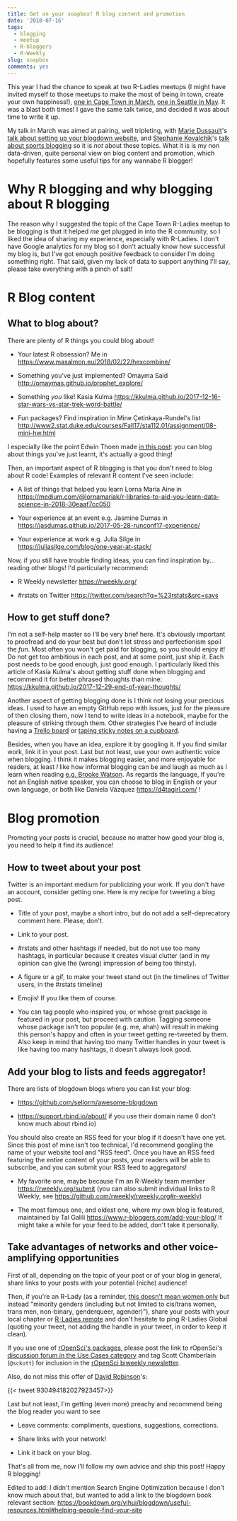 ```yaml
---
title: Get on your soapbox! R blog content and promotion
date: '2018-07-16'
tags:
  - blogging
  - meetup
  - R-bloggers
  - R-Weekly
slug: soapbox
comments: yes
---
```


This year I had the chance to speak at two R-Ladies meetups (I might have invited myself to those meetups to make the most of being in town, create your own happiness!), [one in Cape Town in March](https://www.meetup.com/rladies-cape-town/events/248425726/), [one in Seattle in May](https://www.meetup.com/rladies-seattle/events/250073046/). It was a blast both times! I gave the same talk twice, and decided it was about time to write it up.  

My talk in March was aimed at pairing, well tripleting, with [Marie Dussault](https://mcdussault.netlify.com/)'s [talk about setting up your blogdown website](https://github.com/mcdussault/RLadies), and [Stephanie Kovalchik](http://on-the-t.com/)'s [talk about sports blogging](https://github.com/skoval/satRday/tree/master/rladies) so it is _not_ about these topics. What it is is my non data-driven, quite personal view on blog content and promotion, which hopefully features some useful tips for any wannabe R blogger!

<!--more-->

# Why R blogging and why blogging about R blogging

The reason why I suggested the topic of the Cape Town R-Ladies meetup to be blogging is that it helped _me_ get plugged in into the R community, so I liked the idea of sharing my experience, especially with R-Ladies. I don't have Google analytics for my blog so I don't actually know how successful my blog is, but I've got enough positive feedback to consider I'm doing something right. That said, given my lack of data to support anything I'll say, please take everything with a pinch of salt!

# R Blog content

## What to blog about?

There are plenty of R things you could blog about!

* Your latest R obsession? Me in https://www.masalmon.eu/2018/02/22/hexcombine/

* Something you've just implemented? Omayma Said http://omaymas.github.io/prophet_explore/

* Something _you_ like! Kasia Kulma https://kkulma.github.io/2017-12-16-star-wars-vs-star-trek-word-battle/

* Fun packages?  Find inspiration in Mine Çetinkaya-Rundel's list  http://www2.stat.duke.edu/courses/Fall17/sta112.01/assignment/08-mini-hw.html

I especially like the point Edwin Thoen made [in this post](https://edwinth.github.io/blog-new-things/): you can blog about things you've just learnt, it's actually a good thing!

Then, an important aspect of R blogging is that you don't need to blog about R code! Examples of relevant R content I've seen include:

* A list of things that helped you learn Lorna Maria Aine in https://medium.com/@lornamariak/r-libraries-to-aid-you-learn-data-science-in-2018-30eaaf7cc050

* Your experience at an event e.g. Jasmine Dumas in https://jasdumas.github.io/2017-05-28-runconf17-experience/

* Your experience at work e.g. Julia Silge in https://juliasilge.com/blog/one-year-at-stack/

Now, if you still have trouble finding ideas, you can find inspiration by... reading other blogs! I'd particularly recommend:

* R Weekly newsletter https://rweekly.org/

* #rstats on Twitter https://twitter.com/search?q=%23rstats&src=savs

## How to get stuff done?

I'm not a self-help master so I'll be very brief here. It's obviously important to proofread and do your best but don't let stress and perfectionism spoil the _fun_. Most often you won't get paid for blogging, so you should enjoy it! Do not get too ambitious in each post, and at some point, just ship it. Each post needs to be good enough, just good enough. I particularly liked this article of Kasia Kulma's about getting stuff done when blogging and recommend it for better phrased thoughts than mine: https://kkulma.github.io/2017-12-29-end-of-year-thoughts/

Another aspect of getting blogging done is I think not losing your precious ideas. I used to have an empty GitHub repo with issues, just for the pleasure of then closing them, now I tend to write ideas in a notebook, maybe for the pleasure of striking through them. Other strategies I've heard of include having a [Trello board](https://twitter.com/d4tagirl/status/943494515536617477) or [taping sticky notes on a cupboard](https://twitter.com/SuzanBaert/status/943524440024997888). 

Besides, when you have an idea, explore it by googling it. If you find similar work, link it in your post.
Last but not least, use your own authentic voice when blogging. I think it makes blogging easier, and more enjoyable for readers, at least _I_ like how informal blogging can be and laugh as much as I learn when reading [e.g. Brooke Watson](https://blog.brooke.science). As regards the language, if you're not an English native speaker, you can choose to blog in English or your own language, or both like Daniela Vázquez https://d4tagirl.com/ !

# Blog promotion

Promoting your posts is crucial, because no matter how good your blog is, you need to help it find its audience!

## How to tweet about your post

Twitter is an important medium for publicizing your work. If you don't have an account, consider getting one. Here is my recipe for tweeting a blog post.

* Title of your post, maybe a short intro, but do not add a self-deprecatory comment here. Please, don't.

* Link to your post.

* #rstats and other hashtags if needed, but do not use too many hashtags, in particular because it creates visual clutter (and in my opinion can give the (wrong) impression of being too thirsty).

* A figure or a gif, to make your tweet stand out (in the timelines of Twitter users, in the #rstats timeline)

* Emojis! If you like them of course.

* You can tag people who inspired you, or whose great package is featured in your post, but proceed with caution. Tagging someone whose package isn't too popular (e.g. me, ahah) will result in making this person's happy and often in your tweet getting re-tweeted by them. Also keep in mind that having too many Twitter handles in your tweet is like having too many hashtags, it doesn't always look good.

## Add your blog to lists and feeds aggregator!

There are lists of blogdown blogs where you can list your blog:

* https://github.com/sellorm/awesome-blogdown

* https://support.rbind.io/about/ if you use their domain name (I don't know much about rbind.io)

You should also create an RSS feed for your blog if it doesn't have one yet. Since this post of mine isn't too technical, I'd recommend googling the name of your website tool and "RSS feed". Once you have an RSS feed featuring the entire content of your posts, your readers will be able to subscribe, and you can submit your RSS feed to aggregators!

* My favorite one, maybe because I'm an R-Weekly team member https://rweekly.org/submit (you can also submit individual links to R Weekly, see https://github.com/rweekly/rweekly.org#r-weekly)

* The most famous one, and oldest one, where my own blog is featured, maintained by Tal Galili https://www.r-bloggers.com/add-your-blog/ It might take a while for your feed to be added, don't take it personally.

## Take advantages of networks and other voice-amplifying opportunities

First of all, depending on the topic of your post or of your blog in general, share links to your posts with your potential (niche) audience! 

Then, if you're an R-Lady (as a reminder, [this doesn't mean women only](https://rladies.org/about-us/) but instead "minority genders (including but not limited to cis/trans women, trans men, non-binary, genderqueer, agender)"), share your posts with your local chapter or [R-Ladies remote](https://www.r-bloggers.com/introducing-r-ladies-remote-chapter/) and don't hesitate to ping R-Ladies Global (quoting your tweet, not adding the handle in your tweet, in order to keep it clean).

If you use one of [rOpenSci's packages](https://ropensci.org/packages/), please post the link to rOpenSci's [discussion forum in the Use Cases category](https://discuss.ropensci.org/c/usecases) and tag Scott Chamberlain (`@sckott`) for inclusion in the [rOpenSci biweekly newsletter](https://news.ropensci.org/).

Also, do not miss this offer of [David Robinson](http://varianceexplained.org/)'s:

{{< tweet 930494182027923457>}}

Last but not least, I'm getting (even more) preachy and recommend being the blog reader you want to see

* Leave comments: compliments, questions, suggestions, corrections.

* Share links with your network!

* Link it back on your blog.

That's all from me, now I'll follow my own advice and ship this post! Happy R blogging!

Edited to add: I didn't mention Search Engine Optimization because I don't know much about that, but wanted to add a link to the blogdown book relevant section: https://bookdown.org/yihui/blogdown/useful-resources.html#helping-people-find-your-site

